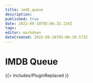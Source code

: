 ```yaml
---
title: imdb_queue
description: 
published: true
date: 2022-09-18T05:06:33.134Z
tags: 
editor: markdown
dateCreated: 2022-09-18T05:06:30.573Z
---
```


# IMDB Queue
{{> Includes/PluginReplaced }}

